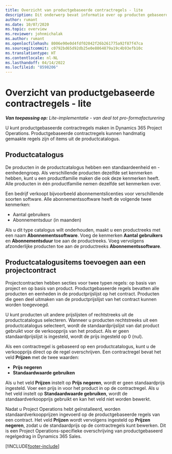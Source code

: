 ```yaml
---
title: Overzicht van productgebaseerde contractregels - lite
description: Dit onderwerp bevat informatie over op producten gebaseerde contractregels.
author: rumant
ms.date: 10/07/2020
ms.topic: overview
ms.reviewer: johnmichalak
ms.author: rumant
ms.openlocfilehash: 8006e90e0d4fdf02042f26b261775a92f87f47ca
ms.sourcegitcommit: c0792bd65d92db25e0e8864879a19c4b93efb10c
ms.translationtype: HT
ms.contentlocale: nl-NL
ms.lasthandoff: 04/14/2022
ms.locfileid: "8598206"
---
```

# <a name="product-based-contract-lines-overview---lite"></a>Overzicht van productgebaseerde contractregels - lite

_**Van toepassing op:** Lite-implementatie - van deal tot pro-formafacturering_

U kunt productgebaseerde contractregels maken in Dynamics 365 Project Operations. Productgebaseerde contractregels kunnen handmatig gemaakte regels zijn of items uit de productcatalogus.

## <a name="product-catalog"></a>Productcatalogus

De producten in de productcatalogus hebben een standaardeenheid en -eenhedengroep. Als verschillende producten dezelfde set kenmerken hebben, kunt u een productfamilie maken die ook deze kenmerken heeft. Alle producten in één productfamilie nemen dezelfde set kenmerken over.

Een bedrijf verkoopt bijvoorbeeld abonnementslicenties voor verschillende soorten software. Alle abonnementssoftware heeft de volgende twee kenmerken:

- Aantal gebruikers
- Abonnementsduur (in maanden)

Als u dit type catalogus wilt onderhouden, maakt u een productreeks met een naam **Abonnementssoftware**. Voeg de kenmerken **Aantal gebruikers** en **Abonnementsduur** toe aan de productreeks. Voeg vervolgens afzonderlijke producten toe aan de productreeks **Abonnementssoftware**.

## <a name="add-product-catalog-items-to-a-project-contract"></a>Productcatalogusitems toevoegen aan een projectcontract

Projectcontracten hebben secties voor twee typen regels: op basis van project en op basis van product. Productgebaseerde regels bevatten alle producten en eenheden in de productprijslijst op het contract. Producten die geen deel uitmaken van de productprijslijst van het contract kunnen worden toegevoegd.

U kunt producten uit andere prijslijsten of rechtstreeks uit de productcatalogus selecteren. Wanneer u producten rechtstreeks uit een productcatalogus selecteert, wordt de standaardprijslijst van dat product gebruikt voor de verkoopprijs van het product. Als er geen standaardprijslijst is ingesteld, wordt de prijs ingesteld op 0 (nul).

Als een contractregel is gebaseerd op een productcatalogus, kunt u de verkoopprijs direct op de regel overschrijven. Een contractregel bevat het veld **Prijzen** met de twee waarden:

- **Prijs negeren**
- **Standaardwaarde gebruiken**

Als u het veld **Prijzen** instelt op **Prijs negeren**, wordt er geen standaardprijs ingesteld. Voer een prijs in voor het product in op de contractregel. Als u het veld instelt op **Standaardwaarde gebruiken**, wordt de standaardverkoopprijs gebruikt en kan het veld niet worden bewerkt.

Nadat u Project Operations hebt geïnstalleerd, worden standaardverkoopprijzen ingevoerd op de productgebaseerde regels van een contract. Het veld **Prijzen** wordt vervolgens ingesteld op **Prijzen negeren**, zodat u de standaardprijs op de contractregels kunt bewerken. Dit is een Project Operations-specifieke overschrijving van productgebaseerd regelgedrag in Dynamics 365 Sales.


[!INCLUDE[footer-include](../../includes/footer-banner.md)]